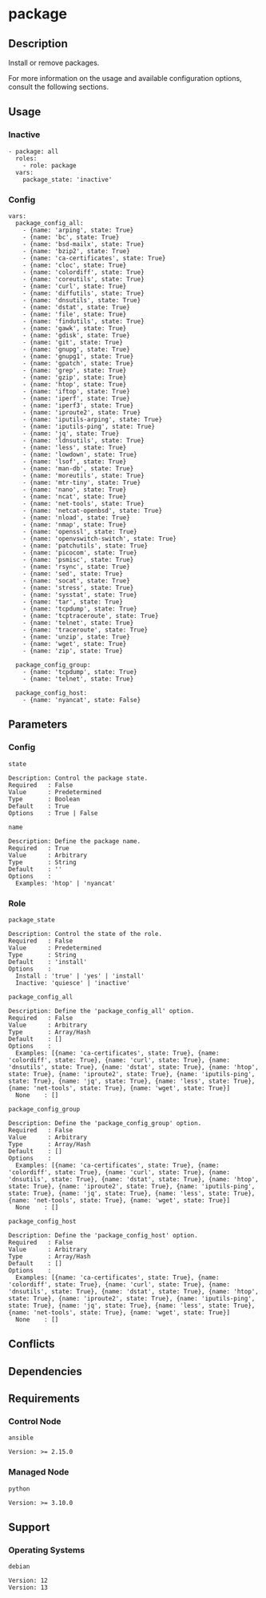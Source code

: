 # package

## Description

Install or remove packages.

For more information on the usage and available configuration options,
consult the following sections.

## Usage

### Inactive

```
- package: all
  roles:
    - role: package
  vars:
    package_state: 'inactive'
```

### Config

```
vars:
  package_config_all:
    - {name: 'arping', state: True}
    - {name: 'bc', state: True}
    - {name: 'bsd-mailx', state: True}
    - {name: 'bzip2', state: True}
    - {name: 'ca-certificates', state: True}
    - {name: 'cloc', state: True}
    - {name: 'colordiff', state: True}
    - {name: 'coreutils', state: True}
    - {name: 'curl', state: True}
    - {name: 'diffutils', state: True}
    - {name: 'dnsutils', state: True}
    - {name: 'dstat', state: True}
    - {name: 'file', state: True}
    - {name: 'findutils', state: True}
    - {name: 'gawk', state: True}
    - {name: 'gdisk', state: True}
    - {name: 'git', state: True}
    - {name: 'gnupg', state: True}
    - {name: 'gnupg1', state: True}
    - {name: 'gpatch', state: True}
    - {name: 'grep', state: True}
    - {name: 'gzip', state: True}
    - {name: 'htop', state: True}
    - {name: 'iftop', state: True}
    - {name: 'iperf', state: True}
    - {name: 'iperf3', state: True}
    - {name: 'iproute2', state: True}
    - {name: 'iputils-arping', state: True}
    - {name: 'iputils-ping', state: True}
    - {name: 'jq', state: True}
    - {name: 'ldnsutils', state: True}
    - {name: 'less', state: True}
    - {name: 'lowdown', state: True}
    - {name: 'lsof', state: True}
    - {name: 'man-db', state: True}
    - {name: 'moreutils', state: True}
    - {name: 'mtr-tiny', state: True}
    - {name: 'nano', state: True}
    - {name: 'ncat', state: True}
    - {name: 'net-tools', state: True}
    - {name: 'netcat-openbsd', state: True}
    - {name: 'nload', state: True}
    - {name: 'nmap', state: True}
    - {name: 'openssl', state: True}
    - {name: 'openvswitch-switch', state: True}
    - {name: 'patchutils', state: True}
    - {name: 'picocom', state: True}
    - {name: 'psmisc', state: True}
    - {name: 'rsync', state: True}
    - {name: 'sed', state: True}
    - {name: 'socat', state: True}
    - {name: 'stress', state: True}
    - {name: 'sysstat', state: True}
    - {name: 'tar', state: True}
    - {name: 'tcpdump', state: True}
    - {name: 'tcptraceroute', state: True}
    - {name: 'telnet', state: True}
    - {name: 'traceroute', state: True}
    - {name: 'unzip', state: True}
    - {name: 'wget', state: True}
    - {name: 'zip', state: True}

  package_config_group:
    - {name: 'tcpdump', state: True}
    - {name: 'telnet', state: True}

  package_config_host:
    - {name: 'nyancat', state: False}
```

## Parameters

### Config

`state`

    Description: Control the package state.
    Required   : False
    Value      : Predetermined
    Type       : Boolean
    Default    : True
    Options    : True | False

`name`

    Description: Define the package name.
    Required   : True
    Value      : Arbitrary
    Type       : String
    Default    : ''
    Options    :
      Examples: 'htop' | 'nyancat'

### Role

`package_state`

    Description: Control the state of the role.
    Required   : False
    Value      : Predetermined
    Type       : String
    Default    : 'install'
    Options    :
      Install : 'true' | 'yes' | 'install'
      Inactive: 'quiesce' | 'inactive'

`package_config_all`

    Description: Define the 'package_config_all' option.
    Required   : False
    Value      : Arbitrary
    Type       : Array/Hash
    Default    : []
    Options    :
      Examples: [{name: 'ca-certificates', state: True}, {name: 'colordiff', state: True}, {name: 'curl', state: True}, {name: 'dnsutils', state: True}, {name: 'dstat', state: True}, {name: 'htop', state: True}, {name: 'iproute2', state: True}, {name: 'iputils-ping', state: True}, {name: 'jq', state: True}, {name: 'less', state: True}, {name: 'net-tools', state: True}, {name: 'wget', state: True}]
      None    : []

`package_config_group`

    Description: Define the 'package_config_group' option.
    Required   : False
    Value      : Arbitrary
    Type       : Array/Hash
    Default    : []
    Options    :
      Examples: [{name: 'ca-certificates', state: True}, {name: 'colordiff', state: True}, {name: 'curl', state: True}, {name: 'dnsutils', state: True}, {name: 'dstat', state: True}, {name: 'htop', state: True}, {name: 'iproute2', state: True}, {name: 'iputils-ping', state: True}, {name: 'jq', state: True}, {name: 'less', state: True}, {name: 'net-tools', state: True}, {name: 'wget', state: True}]
      None    : []

`package_config_host`

    Description: Define the 'package_config_host' option.
    Required   : False
    Value      : Arbitrary
    Type       : Array/Hash
    Default    : []
    Options    :
      Examples: [{name: 'ca-certificates', state: True}, {name: 'colordiff', state: True}, {name: 'curl', state: True}, {name: 'dnsutils', state: True}, {name: 'dstat', state: True}, {name: 'htop', state: True}, {name: 'iproute2', state: True}, {name: 'iputils-ping', state: True}, {name: 'jq', state: True}, {name: 'less', state: True}, {name: 'net-tools', state: True}, {name: 'wget', state: True}]
      None    : []

## Conflicts

## Dependencies

## Requirements

### Control Node

`ansible`

    Version: >= 2.15.0

### Managed Node

`python`

    Version: >= 3.10.0

## Support

### Operating Systems

`debian`

    Version: 12
    Version: 13
